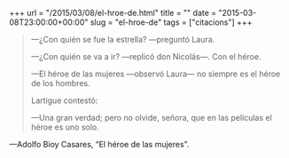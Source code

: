+++
url = "/2015/03/08/el-hroe-de.html"
title = ""
date = "2015-03-08T23:00:00+00:00"
slug = "el-hroe-de"
tags = ["citacions"]
+++

> —¿Con quién se fue la estrella? —preguntó Laura.
> 
> —¿Con quién se va a ir? —replicó don Nicolás—. Con el héroe.
> 
> —El héroe de las mujeres —observó Laura— no siempre es el héroe de los hombres.
> 
> Lartigue contestó:
> 
> —Una gran verdad; pero no olvide, señora, que en las películas el héroe es uno solo.

—Adolfo Bioy Casares, “El héroe de las mujeres”.

